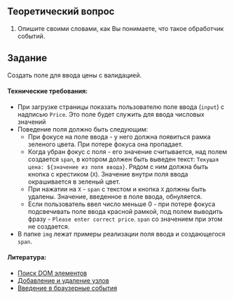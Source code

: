 ## Теоретический вопрос

1. Опишите своими словами, как Вы понимаете, что такое обработчик событий.

## Задание

Создать поле для ввода цены с валидацией.

#### Технические требования:
- При загрузке страницы показать пользователю поле ввода (`input`) с надписью `Price`. Это поле будет служить для ввода числовых значений
- Поведение поля должно быть следующим: 
   - При фокусе на поле ввода - у него должна появиться рамка зеленого цвета. При потере фокуса она пропадает.
   - Когда убран фокус с поля - его значение считывается, над полем создается `span`, в котором должен быть выведен текст: `Текущая цена: ${значение из поля ввода}`. Рядом с ним должна быть кнопка с крестиком (`X`). Значение внутри поля ввода окрашивается в зеленый цвет.
   - При нажатии на `Х` - `span` с текстом и кнопка `X` должны быть удалены. Значение, введенное в поле ввода, обнуляется.
   - Если пользователь ввел число меньше 0 - при потере фокуса подсвечивать поле ввода красной рамкой, под полем выводить фразу - `Please enter correct price`. `span` со значением при этом не создается.
- В папке `img` лежат примеры реализации поля ввода и создающегося `span`.

#### Литература:
- [Поиск DOM элементов](https://learn.javascript.ru/searching-elements-dom)
- [Добавление и удаление узлов](https://learn.javascript.ru/modifying-document)
- [Введение в браузерные события](https://learn.javascript.ru/introduction-browser-events)